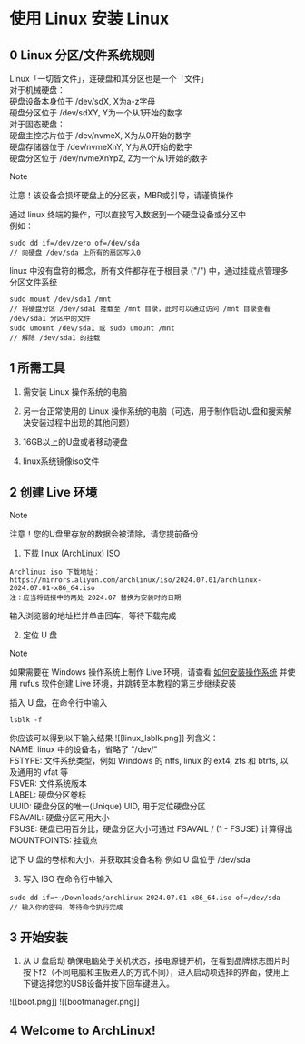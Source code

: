 # 使用 Linux 安装 Linux 
## 0 Linux 分区/文件系统规则
Linux「一切皆文件」，连硬盘和其分区也是一个「文件」<br>
对于机械硬盘：<br>
    硬盘设备本身位于 /dev/sdX, X为a-z字母<br>
    硬盘分区位于 /dev/sdXY, Y为一个从1开始的数字<br>
对于固态硬盘：<br>
    硬盘主控芯片位于 /dev/nvmeX, X为从0开始的数字<br>
    硬盘存储器位于 /dev/nvmeXnY, Y为从0开始的数字<br>
    硬盘分区位于 /dev/nvmeXnYpZ, Z为一个从1开始的数字<br>

> [!NOTE]
> 注意！该设备会损坏硬盘上的分区表，MBR或引导，请谨慎操作<br>

通过 linux 终端的操作，可以直接写入数据到一个硬盘设备或分区中<br>
例如：
```type="bash"
sudo dd if=/dev/zero of=/dev/sda
// 向硬盘 /dev/sda 上所有的扇区写入0
```

linux 中没有盘符的概念，所有文件都存在于根目录 ("/") 中，通过挂载点管理多分区文件系统
```type="bash"
sudo mount /dev/sda1 /mnt
// 将硬盘分区 /dev/sda1 挂载至 /mnt 目录，此时可以通过访问 /mnt 目录查看 /dev/sda1 分区中的文件
sudo umount /dev/sda1 或 sudo umount /mnt
// 解除 /dev/sda1 的挂载
```

## 1 所需工具

1. 需安装 Linux 操作系统的电脑

2. 另一台正常使用的 Linux 操作系统的电脑（可选，用于制作启动U盘和搜索解决安装过程中出现的其他问题）

3. 16GB以上的U盘或者移动硬盘

4. linux系统镜像iso文件

## 2 创建 Live 环境

> [!NOTE]
> 注意！您的U盘里存放的数据会被清除，请您提前备份

1. 下载 linux (ArchLinux) ISO

```type="bash"
Archlinux iso 下载地址：https://mirrors.aliyun.com/archlinux/iso/2024.07.01/archlinux-2024.07.01-x86_64.iso
注：应当将链接中的两处 2024.07 替换为安装时的日期
```

输入浏览器的地址栏并单击回车，等待下载完成

2. 定位 U 盘
> [!NOTE]
> 如果需要在 Windows 操作系统上制作 Live 环境，请查看 [如何安装操作系统](/2.永乐大典/如何安装操作系统) 并使用 rufus 软件创建 Live 环境，并跳转至本教程的第三步继续安装

插入 U 盘，在命令行中输入 
```type="bash"
lsblk -f
```
你应该可以得到以下输入结果
![[linux_lsblk.png]]
列含义：<br>
NAME: linux 中的设备名，省略了 "/dev/"<br>
FSTYPE: 文件系统类型，例如 Windows 的 ntfs, linux 的 ext4, zfs 和 btrfs, 以及通用的 vfat 等<br>
FSVER: 文件系统版本<br>
LABEL: 硬盘分区卷标<br>
UUID: 硬盘分区的唯一(Unique) UID, 用于定位硬盘分区<br>
FSAVAIL: 硬盘分区可用大小<br>
FSUSE: 硬盘已用百分比，硬盘分区大小可通过 FSAVAIL / (1 - FSUSE) 计算得出<br>
MOUNTPOINTS: 挂载点<br>

记下 U 盘的卷标和大小，并获取其设备名称
例如 U 盘位于 /dev/sda

3. 写入 ISO
在命令行中输入 
```type="bash"
sudo dd if=～/Downloads/archlinux-2024.07.01-x86_64.iso of=/dev/sda
// 输入你的密码，等待命令执行完成
```

## 3 开始安装
1. 从 U 盘启动
确保电脑处于关机状态，按电源键开机，在看到品牌标志图片时按下f2（不同电脑和主板进入的方式不同），进入启动项选择的界面，使用上下键选择您的USB设备并按下回车键进入。

![[boot.png]]
![[bootmanager.png]]

## 4 Welcome to ArchLinux!